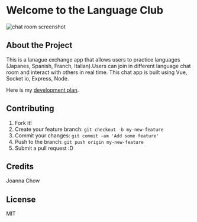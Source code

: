 # Welcome to the Language Club

![chat room screenshot](images/screenshot)

## About the Project

This is a lanague exchange app that allows users to practice languages (Japanes, Spanish, Franch, Italian).Users can join in different language chat room and interact with others in real time. This chat app is built using Vue, Socket io, Express, Node.

Here is my [development plan].

## Contributing

1. Fork it!
2. Create your feature branch: `git checkout -b my-new-feature`
3. Commit your changes: `git commit -am 'Add some feature'`
4. Push to the branch: `git push origin my-new-feature`
5. Submit a pull request :D

## Credits

Joanna Chow

## License

MIT

[development plan]: https://docs.google.com/document/d/1Cbm7UuoYktZDJn0kTk3iSZqIgHceRIcb5vDeLRfham8/edit
